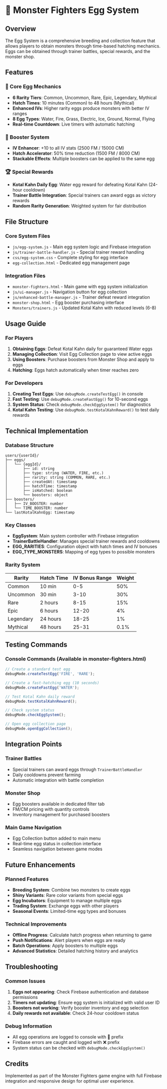 # 🥚 Monster Fighters Egg System

## Overview
The Egg System is a comprehensive breeding and collection feature that allows players to obtain monsters through time-based hatching mechanics. Eggs can be obtained through trainer battles, special rewards, and the monster shop.

## Features

### 🥚 Core Egg Mechanics
- **6 Rarity Tiers**: Common, Uncommon, Rare, Epic, Legendary, Mythical
- **Hatch Times**: 10 minutes (Common) to 48 hours (Mythical)
- **Enhanced IVs**: Higher rarity eggs produce monsters with better IV ranges
- **8 Egg Types**: Water, Fire, Grass, Electric, Ice, Ground, Normal, Flying
- **Real-time Countdown**: Live timers with automatic hatching

### 🚀 Booster System
- **IV Enhancer**: +10 to all IV stats (2500 FM / 15000 CM)
- **Hatch Accelerator**: 50% time reduction (1500 FM / 8000 CM)
- **Stackable Effects**: Multiple boosters can be applied to the same egg

### 🏆 Special Rewards
- **Kotal Kahn Daily Egg**: Water egg reward for defeating Kotal Kahn (24-hour cooldown)
- **Trainer Battle Integration**: Special trainers can award eggs as victory rewards
- **Random Rarity Generation**: Weighted system for fair distribution

## File Structure

### Core System Files
- `js/egg-system.js` - Main egg system logic and Firebase integration
- `js/trainer-battle-handler.js` - Special trainer reward handling
- `css/egg-system.css` - Complete styling for egg interface
- `egg-collection.html` - Dedicated egg management page

### Integration Files
- `monster-fighters.html` - Main game with egg system initialization
- `js/ui-manager.js` - Navigation button for egg collection
- `js/enhanced-battle-manager.js` - Trainer defeat reward integration
- `monster-shop.html` - Egg booster purchasing interface
- `Monsters/trainers.js` - Updated Kotal Kahn with reduced levels (6-8)

## Usage Guide

### For Players
1. **Obtaining Eggs**: Defeat Kotal Kahn daily for guaranteed Water eggs
2. **Managing Collection**: Visit Egg Collection page to view active eggs
3. **Using Boosters**: Purchase boosters from Monster Shop and apply to eggs
4. **Hatching**: Eggs hatch automatically when timer reaches zero

### For Developers
1. **Creating Test Eggs**: Use `debugMode.createTestEgg()` in console
2. **Fast Testing**: Use `debugMode.createFastEgg()` for 10-second eggs
3. **System Status**: Check `debugMode.checkEggSystem()` for diagnostics
4. **Kotal Kahn Testing**: Use `debugMode.testKotalKahnReward()` to test daily rewards

## Technical Implementation

### Database Structure
```
users/{userId}/
├── eggs/
│   └── {eggId}/
│       ├── id: string
│       ├── type: string (WATER, FIRE, etc.)
│       ├── rarity: string (COMMON, RARE, etc.)
│       ├── createdAt: timestamp
│       ├── hatchTime: timestamp
│       ├── isHatched: boolean
│       └── boosters: object
├── boosters/
│   ├── IV_BOOSTER: number
│   └── TIME_BOOSTER: number
└── lastKotalKahnEgg: timestamp
```

### Key Classes
- **EggSystem**: Main system controller with Firebase integration
- **TrainerBattleHandler**: Manages special trainer rewards and cooldowns
- **EGG_RARITIES**: Configuration object with hatch times and IV bonuses
- **EGG_TYPE_MONSTERS**: Mapping of egg types to possible monsters

### Rarity System
| Rarity | Hatch Time | IV Bonus Range | Weight |
|--------|------------|----------------|---------|
| Common | 10 min | 0-5 | 50% |
| Uncommon | 30 min | 3-10 | 30% |
| Rare | 2 hours | 8-15 | 15% |
| Epic | 6 hours | 12-20 | 4% |
| Legendary | 24 hours | 18-25 | 1% |
| Mythical | 48 hours | 25-31 | 0.1% |

## Testing Commands

### Console Commands (Available in monster-fighters.html)
```javascript
// Create a standard test egg
debugMode.createTestEgg('FIRE', 'RARE');

// Create a fast-hatching egg (10 seconds)
debugMode.createFastEgg('WATER');

// Test Kotal Kahn daily reward
debugMode.testKotalKahnReward();

// Check system status
debugMode.checkEggSystem();

// Open egg collection page
debugMode.openEggCollection();
```

## Integration Points

### Trainer Battles
- Special trainers can award eggs through `TrainerBattleHandler`
- Daily cooldowns prevent farming
- Automatic integration with battle completion

### Monster Shop
- Egg boosters available in dedicated filter tab
- FM/CM pricing with quantity controls
- Inventory management for purchased boosters

### Main Game Navigation
- Egg Collection button added to main menu
- Real-time egg status in collection interface
- Seamless navigation between game modes

## Future Enhancements

### Planned Features
- **Breeding System**: Combine two monsters to create eggs
- **Shiny Variants**: Rare color variants from special eggs
- **Egg Incubators**: Equipment to manage multiple eggs
- **Trading System**: Exchange eggs with other players
- **Seasonal Events**: Limited-time egg types and bonuses

### Technical Improvements
- **Offline Progress**: Calculate hatch progress when returning to game
- **Push Notifications**: Alert players when eggs are ready
- **Batch Operations**: Apply boosters to multiple eggs
- **Advanced Statistics**: Detailed hatching history and analytics

## Troubleshooting

### Common Issues
1. **Eggs not appearing**: Check Firebase authentication and database permissions
2. **Timers not updating**: Ensure egg system is initialized with valid user ID
3. **Boosters not working**: Verify booster inventory and egg selection
4. **Daily rewards not available**: Check 24-hour cooldown status

### Debug Information
- All egg operations are logged to console with 🥚 prefix
- Firebase errors are caught and logged with ❌ prefix
- System status can be checked with `debugMode.checkEggSystem()`

## Credits
Implemented as part of the Monster Fighters game engine with full Firebase integration and responsive design for optimal user experience. 